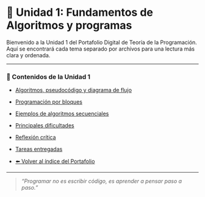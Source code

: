 
# 🧩 Unidad 1: Fundamentos de Algoritmos y programas

Bienvenido a la Unidad 1 del Portafolio Digital de Teoría de la Programación.  
Aquí se encontrará cada tema separado por archivos para una lectura más clara y ordenada.

---

### 📑 Contenidos de la Unidad 1

- [Algoritmos, pseudocódigo y diagrama de flujo](algoritmos.md)
  
- [Programación por bloques](programacion_bloques.md)
  
- [Ejemplos de algoritmos secuenciales](ejemplos_secuenciales.md)
  
- [Principales dificultades](dificultades.md)
  
- [Reflexión crítica](reflexion.md)
  
- [Tareas entregadas](https://drive.google.com/drive/folders/1XTXC91ol0Suk_79qI0TfWU0Ol9HJ55um?usp=drive_link)

- [⬅️ Volver al índice del Portafolio](index.md)

---

> *“Programar no es escribir código, es aprender a pensar paso a paso.”*
